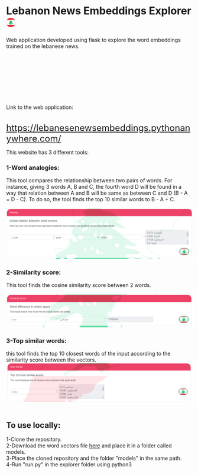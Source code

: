 # Lebanon News Embeddings Explorer <img src="/explorer/static/images/flagbtn" alt="logo" width="25" height="25" href='https://lebanesenewsembeddings.pythonanywhere.com/'>
Web application developed using flask to explore the word embeddings trained on the lebanese news. <br><br>
  Link to the web application: <a href='https://lebanesenewsembeddings.pythonanywhere.com/' size="+5" style="font-size: 150px;"><font size="+2">https://lebanesenewsembeddings.pythonanywhere.com/</font></a>

This website has 3 different tools: <br>
### 1-Word analogies: 
This tool compares the relationship between two pairs of words.  For instance, giving 3 words A, B and C, the fourth word D will be found in a way that relation between A and B will be same as between C and D (B - A = D - C). To do so, the tool finds the top 10 similar words to B - A + C. <br><br>
![analogy](/explorer/images/analogy.png)
### 2-Similarity score:
This tool finds the cosine similarity score between 2 words.<br><br>
![similarity score](/explorer/images/sim-score.png)
### 3-Top similar words:
this tool finds the top 10 closest words of the input according to the similarity score between the vectors.
![most similar](/explorer/images/most-similar.png)
<br><br>
## To use locally:
1-Clone the repository.<br>
2-Download the word vectors file <a href="https://drive.google.com/file/d/1TQO30Q396XMOx3nDOp6f4CfQuksYgjXF/view?usp=sharing">here</a> and place it in a folder called models.<br>
3-Place the cloned repository and the folder "models" in the same path.<br>
4-Run "run.py" in the explorer folder using python3
